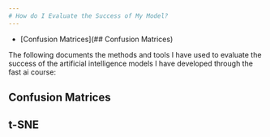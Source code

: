 ```yaml
---
# How do I Evaluate the Success of My Model? 
---
```

- [Confusion Matrices](## Confusion Matrices)

  
The following documents the methods and tools I have used to evaluate the success of the artificial intelligence models I have developed through the fast ai course:

## Confusion Matrices

## t-SNE
